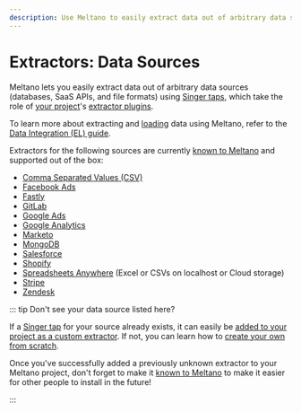 ```yaml
---
description: Use Meltano to easily extract data out of arbitrary data sources (databases, SaaS APIs, and file formats) using Singer taps.
---
```


# Extractors: Data Sources

Meltano lets you easily extract data out of arbitrary data sources (databases, SaaS APIs, and file formats) using [Singer taps](https://www.singer.io/), which take the role of [your project](/docs/project.html)'s [extractor plugins](/docs/plugins.html#extractors).

To learn more about extracting and [loading](/plugins/loaders/) data using Meltano, refer to the [Data Integration (EL) guide](/docs/integration.html).

Extractors for the following sources are currently [known to Meltano](/docs/contributor-guide.html#known-plugins) and supported out of the box:

- [Comma Separated Values (CSV)](/plugins/extractors/csv.html)
- [Facebook Ads](/plugins/extractors/facebook.html)
- [Fastly](/plugins/extractors/fastly.html)
- [GitLab](/plugins/extractors/gitlab.html)
- [Google Ads](/plugins/extractors/adwords.html)
- [Google Analytics](/plugins/extractors/google-analytics.html)
- [Marketo](/plugins/extractors/marketo.html)
- [MongoDB](/plugins/extractors/mongodb.html)
- [Salesforce](/plugins/extractors/salesforce.html)
- [Shopify](/plugins/extractors/shopify.html)
- [Spreadsheets Anywhere](/plugins/extractors/spreadsheets-anywhere.html) (Excel or CSVs on localhost or Cloud storage)
- [Stripe](/plugins/extractors/stripe.html)
- [Zendesk](/plugins/extractors/zendesk.html)

::: tip Don't see your data source listed here?

If a [Singer tap](https://www.singer.io/#taps) for your source already exists,
it can easily be [added to your project as a custom extractor](/docs/command-line-interface.html#how-to-use-custom-plugins).
If not, you can learn how to [create your own from scratch](/tutorials/create-a-custom-extractor.html).

Once you've successfully added a previously unknown extractor to your Meltano project, don't forget to make it [known to Meltano](/docs/contributor-guide.html#known-plugins) to make it easier for other people to install in the future!

:::
